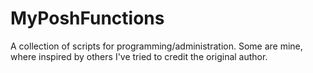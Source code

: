 # MyPoshFunctions
A collection of scripts for programming/administration. Some are mine, where inspired by others I've tried to credit the original author.
